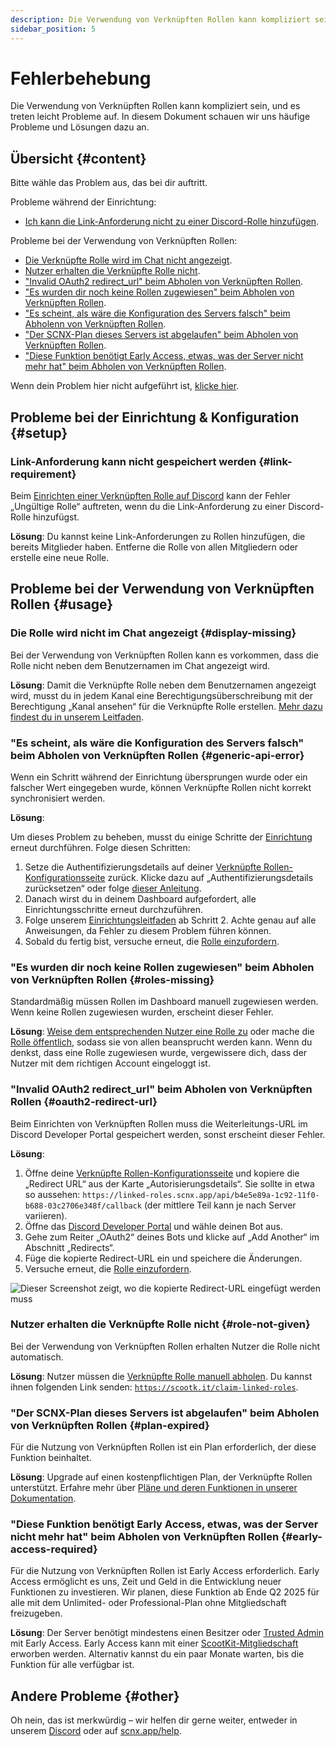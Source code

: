 ```yaml
---
description: Die Verwendung von Verknüpften Rollen kann kompliziert sein und es treten leicht Probleme auf.
sidebar_position: 5
---
```


# Fehlerbehebung

Die Verwendung von Verknüpften Rollen kann kompliziert sein, und es treten leicht Probleme auf. In diesem Dokument schauen wir uns häufige Probleme und Lösungen dazu an.

## Übersicht {#content}

Bitte wähle das Problem aus, das bei dir auftritt.

Probleme während der Einrichtung:

* [Ich kann die Link-Anforderung nicht zu einer Discord-Rolle hinzufügen](#link-requirement).

Probleme bei der Verwendung von Verknüpften Rollen:

* [Die Verknüpfte Rolle wird im Chat nicht angezeigt](#display-missing).
* [Nutzer erhalten die Verknüpfte Rolle nicht](#role-not-given).
* ["Invalid OAuth2 redirect_url" beim Abholen von Verknüpften Rollen](#oauth2-redirect-url).
* ["Es wurden dir noch keine Rollen zugewiesen" beim Abholen von Verknüpften Rollen](#roles-missing).
* ["Es scheint, als wäre die Konfiguration des Servers falsch" beim Abholenn von Verknüpften Rollen](#generic-api-error).
* ["Der SCNX-Plan dieses Servers ist abgelaufen" beim Abholen von Verknüpften Rollen](#plan-expired).
* ["Diese Funktion benötigt Early Access, etwas, was der Server nicht mehr hat" beim Abholen von Verknüpften Rollen](#early-access-required).

Wenn dein Problem hier nicht aufgeführt ist, [klicke hier](#other).

## Probleme bei der Einrichtung & Konfiguration {#setup}

### Link-Anforderung kann nicht gespeichert werden {#link-requirement}

Beim [Einrichten einer Verknüpften Rolle auf Discord](/docs/linked-roles/role-management#linked-role-on-discord) kann der Fehler „Ungültige Rolle“ auftreten, wenn du die Link-Anforderung zu einer Discord-Rolle hinzufügst.

**Lösung**: Du kannst keine Link-Anforderungen zu Rollen hinzufügen, die bereits Mitglieder haben. Entferne die Rolle von allen Mitgliedern oder erstelle eine neue Rolle.

## Probleme bei der Verwendung von Verknüpften Rollen {#usage}

### Die Rolle wird nicht im Chat angezeigt {#display-missing}

Bei der Verwendung von Verknüpften Rollen kann es vorkommen, dass die Rolle nicht neben dem Benutzernamen im Chat angezeigt wird.

**Lösung**: Damit die Verknüpfte Rolle neben dem Benutzernamen angezeigt wird, musst du in jedem Kanal eine Berechtigungsüberschreibung mit der Berechtigung „Kanal ansehen“ für die Verknüpfte Rolle erstellen.
[Mehr dazu findest du in unserem Leitfaden](/docs/linked-roles/role-management#display-in-chat).

### "Es scheint, als wäre die Konfiguration des Servers falsch" beim Abholen von Verknüpften Rollen {#generic-api-error}

Wenn ein Schritt während der Einrichtung übersprungen wurde oder ein falscher Wert eingegeben wurde, können Verknüpfte Rollen nicht korrekt synchronisiert werden.

**Lösung**:

Um dieses Problem zu beheben, musst du einige Schritte der [Einrichtung](/docs/linked-roles/) erneut durchführen. Folge diesen Schritten:

1. Setze die Authentifizierungsdetails auf deiner [Verknüpfte Rollen-Konfigurationsseite](https://scnx.app/de/glink?page=linked-roles/configuration) zurück. Klicke dazu auf „Authentifizierungsdetails zurücksetzen“ oder folge [dieser Anleitung](/docs/linked-roles/settings/#reset-auth-details).
2. Danach wirst du in deinem Dashboard aufgefordert, alle Einrichtungsschritte erneut durchzuführen.
3. Folge unserem [Einrichtungsleitfaden](/docs/linked-roles#step-2) ab Schritt 2. Achte genau auf alle Anweisungen, da Fehler zu diesem Problem führen können.
4. Sobald du fertig bist, versuche erneut, die [Rolle einzufordern](/docs/linked-roles/claim-roles/).

### "Es wurden dir noch keine Rollen zugewiesen" beim Abholen von Verknüpften Rollen {#roles-missing}

Standardmäßig müssen Rollen im Dashboard manuell zugewiesen werden. Wenn keine Rollen zugewiesen wurden, erscheint dieser Fehler.

**Lösung**: [Weise dem entsprechenden Nutzer eine Rolle zu](/docs/linked-roles/user-management/#add-role) oder mache
die [Rolle öffentlich](/docs/linked-roles/role-management/#public-roles), sodass sie von allen beansprucht werden kann. Wenn du denkst, dass eine Rolle zugewiesen wurde, vergewissere dich, dass der Nutzer mit dem richtigen Account eingeloggt ist.

### "Invalid OAuth2 redirect_url" beim Abholen von Verknüpften Rollen {#oauth2-redirect-url}

Beim Einrichten von Verknüpften Rollen muss die Weiterleitungs-URL im Discord Developer Portal gespeichert werden, sonst erscheint dieser Fehler.

**Lösung**:

1. Öffne deine [Verknüpfte Rollen-Konfigurationsseite](https://scnx.app/de/glink?page=linked-roles/configuration) und kopiere die „Redirect URL“ aus der Karte „Autorisierungsdetails“. Sie sollte in etwa so aussehen:
   `https://linked-roles.scnx.app/api/b4e5e89a-1c92-11f0-b688-03c2706e348f/callback` (der mittlere Teil kann je nach Server variieren).
2. Öffne das [Discord Developer Portal](https://discord.com/developers/applications) und wähle deinen Bot aus.
3. Gehe zum Reiter „OAuth2“ deines Bots und klicke auf „Add Another“ im Abschnitt „Redirects“.
4. Füge die kopierte Redirect-URL ein und speichere die Änderungen.
5. Versuche erneut, die [Rolle einzufordern](/docs/linked-roles/claim-roles).

![Dieser Screenshot zeigt, wo die kopierte Redirect-URL eingefügt werden muss](@site/docs/assets/linked-roles/setup/enter-redirect-url.webp)

### Nutzer erhalten die Verknüpfte Rolle nicht {#role-not-given}

Bei der Verwendung von Verknüpften Rollen erhalten Nutzer die Rolle nicht automatisch.

**Lösung**: Nutzer müssen die [Verknüpfte Rolle manuell abholen](/docs/linked-roles/claim-roles/). Du kannst ihnen folgenden Link senden: [`https://scootk.it/claim-linked-roles`](https://scootk.it/claim-linked-roles).

### "Der SCNX-Plan dieses Servers ist abgelaufen" beim Abholen von Verknüpften Rollen {#plan-expired}

Für die Nutzung von Verknüpften Rollen ist ein Plan erforderlich, der diese Funktion beinhaltet.

**Lösung**: Upgrade auf einen kostenpflichtigen Plan, der Verknüpfte Rollen unterstützt. Erfahre mehr
über [Pläne und deren Funktionen in unserer Dokumentation](/docs/scnx/guilds/plans/).

### "Diese Funktion benötigt Early Access, etwas, was der Server nicht mehr hat" beim Abholen von Verknüpften Rollen {#early-access-required}

Für die Nutzung von Verknüpften Rollen ist Early Access erforderlich. Early Access ermöglicht es uns, Zeit und Geld in die Entwicklung neuer Funktionen zu investieren. Wir planen, diese Funktion ab Ende Q2 2025 für alle mit dem Unlimited- oder Professional-Plan ohne Mitgliedschaft freizugeben.

**Lösung**: Der Server benötigt mindestens einen Besitzer oder [Trusted Admin](/docs/scnx/guilds/trusted-admins/) mit Early Access. Early Access kann mit einer [ScootKit-Mitgliedschaft](https://membership.scootkit.com) erworben werden. Alternativ kannst du ein paar Monate warten, bis die Funktion für alle verfügbar ist.

## Andere Probleme {#other}

Oh nein, das ist merkwürdig – wir helfen dir gerne weiter, entweder in unserem [Discord](https://scootk.it/dc-de) oder
auf [scnx.app/help](https://scnx.app/help).